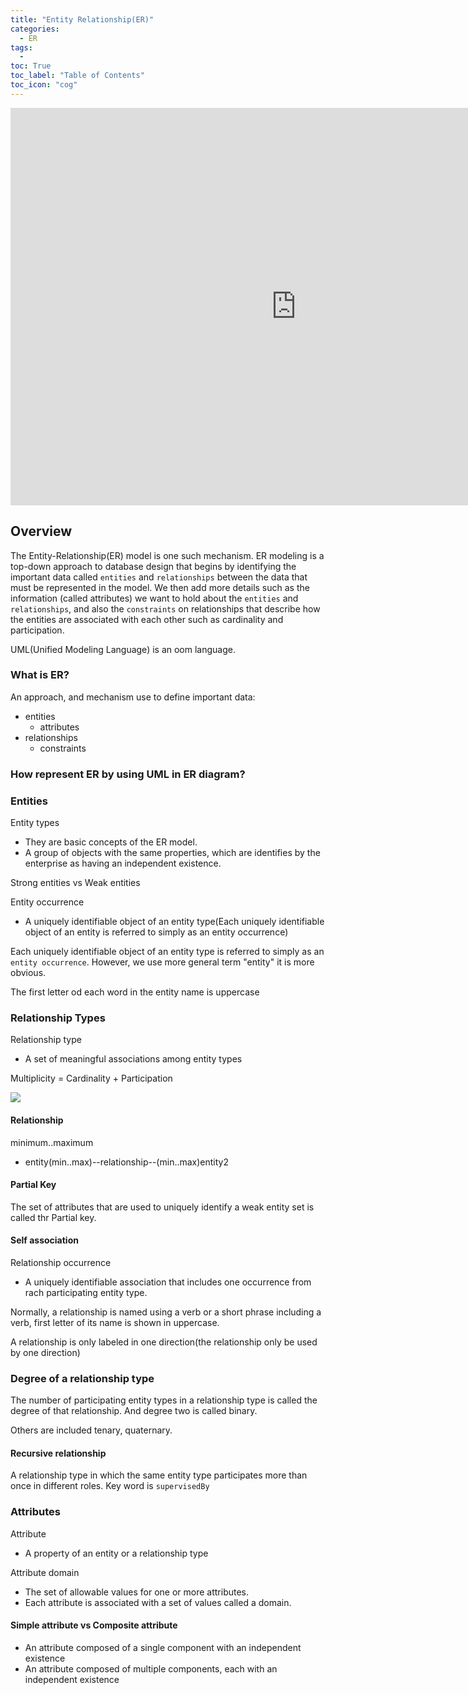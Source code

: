 ```yaml
---
title: "Entity Relationship(ER)"                                        
categories:
  - ER
tags:
  - 
toc: True
toc_label: "Table of Contents"
toc_icon: "cog"
---
```



<iframe width="913" height="636" src="https://www.youtube.com/embed/U8E3j6y__BA" title="七里香" frameborder="0" allow="accelerometer; autoplay; clipboard-write; encrypted-media; gyroscope; picture-in-picture; web-share" allowfullscreen></iframe>

## Overview

The Entity-Relationship(ER) model is one such mechanism. ER modeling is a top-down approach to database design that begins by identifying the important data called `entities` and `relationships` between the data that must be represented in the model. We then add more details such as the information (called attributes) we want to hold about the `entities` and `relationships`, and also the `constraints` on relationships that describe how the entities are associated with each other such as cardinality and participation.

UML(Unified Modeling Language) is an oom language.

### What is ER?
An approach, and mechanism use to define important data:
* entities
  * attributes
* relationships
  * constraints


### How represent ER by using UML in ER diagram?

### Entities
Entity types
* They are basic concepts of the ER model.
* A group of objects with the same properties, which are identifies by the enterprise as having an independent existence.

Strong entities vs Weak entities


Entity occurrence
* A uniquely identifiable object of an entity type(Each uniquely identifiable object of an entity is referred to simply as an entity occurrence)

Each uniquely identifiable object of an entity type is referred to simply as an `entity occurrence`. However, we use more general term "entity" it is more obvious.

The first letter od each word in the entity name is uppercase

### Relationship Types
Relationship type
* A set of meaningful associations among entity types

Multiplicity = Cardinality + Participation

![](https://i.stack.imgur.com/628B0.png)

#### Relationship
minimum..maximum
* entity(min..max)--relationship--(min..max)entity2

#### Partial Key
The set of attributes that are used to uniquely identify a weak entity set is called thr Partial key.


#### Self association

Relationship occurrence
* A uniquely identifiable association that includes one occurrence from rach participating entity type.

Normally, a relationship is named using a verb or a short phrase including a verb, first letter of its name is shown in uppercase.

A relationship is only labeled in one direction(the relationship only be used by one direction)

### Degree of a relationship type
The number of participating entity types in a relationship type is called the degree of that relationship. And degree two is called binary.

Others are included tenary, quaternary.

#### Recursive relationship
A relationship type in which the same entity type participates more than once in different roles. Key word is `supervisedBy`

### Attributes
Attribute
* A property of an entity or a relationship type

Attribute domain
* The set of allowable values for one or more attributes.
* Each attribute is associated with a set of values called a domain.

#### Simple attribute vs Composite attribute
* An attribute composed of a single component with an independent existence
* An attribute composed of multiple components, each with an independent existence
